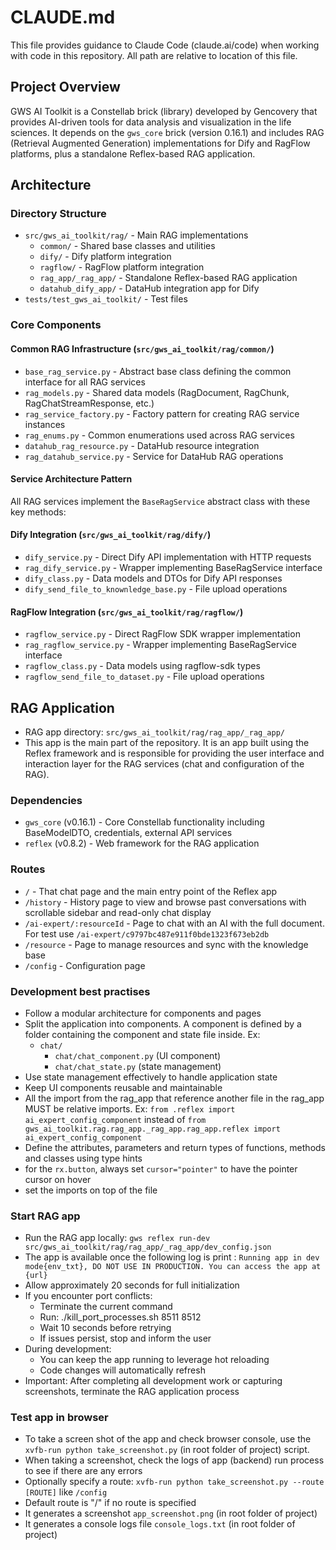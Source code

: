 # CLAUDE.md

This file provides guidance to Claude Code (claude.ai/code) when working with code in this repository. All path are relative to location of this file.

## Project Overview

GWS AI Toolkit is a Constellab brick (library) developed by Gencovery that provides AI-driven tools for data analysis and visualization in the life sciences. It depends on the `gws_core` brick (version 0.16.1) and includes RAG (Retrieval Augmented Generation) implementations for Dify and RagFlow platforms, plus a standalone Reflex-based RAG application.

## Architecture

### Directory Structure
- `src/gws_ai_toolkit/rag/` - Main RAG implementations
  - `common/` - Shared base classes and utilities
  - `dify/` - Dify platform integration  
  - `ragflow/` - RagFlow platform integration
  - `rag_app/_rag_app/` - Standalone Reflex-based RAG application
  - `datahub_dify_app/` - DataHub integration app for Dify
- `tests/test_gws_ai_toolkit/` - Test files

### Core Components

#### Common RAG Infrastructure (`src/gws_ai_toolkit/rag/common/`)
- `base_rag_service.py` - Abstract base class defining the common interface for all RAG services
- `rag_models.py` - Shared data models (RagDocument, RagChunk, RagChatStreamResponse, etc.)
- `rag_service_factory.py` - Factory pattern for creating RAG service instances
- `rag_enums.py` - Common enumerations used across RAG services
- `datahub_rag_resource.py` - DataHub resource integration
- `rag_datahub_service.py` - Service for DataHub RAG operations

#### Service Architecture Pattern
All RAG services implement the `BaseRagService` abstract class with these key methods:

#### Dify Integration (`src/gws_ai_toolkit/rag/dify/`)
- `dify_service.py` - Direct Dify API implementation with HTTP requests
- `rag_dify_service.py` - Wrapper implementing BaseRagService interface
- `dify_class.py` - Data models and DTOs for Dify API responses
- `dify_send_file_to_knownledge_base.py` - File upload operations

#### RagFlow Integration (`src/gws_ai_toolkit/rag/ragflow/`)
- `ragflow_service.py` - Direct RagFlow SDK wrapper implementation  
- `rag_ragflow_service.py` - Wrapper implementing BaseRagService interface
- `ragflow_class.py` - Data models using ragflow-sdk types
- `ragflow_send_file_to_dataset.py` - File upload operations

## RAG Application
- RAG app directory: `src/gws_ai_toolkit/rag/rag_app/_rag_app/`
- This app is the main part of the repository. It is an app built using the Reflex framework and is responsible for providing the user interface and interaction layer for the RAG services (chat and configuration of the RAG).

### Dependencies
- `gws_core` (v0.16.1) - Core Constellab functionality including BaseModelDTO, credentials, external API services
- `reflex` (v0.8.2) - Web framework for the RAG application

### Routes
- `/` - That chat page and the main entry point of the Reflex app
- `/history` - History page to view and browse past conversations with scrollable sidebar and read-only chat display
- `/ai-expert/:resourceId` - Page to chat with an AI with the full document. For test use `/ai-expert/c9797bc487e911f0bde1323f673eb2db`
- `/resource` - Page to manage resources and sync with the knowledge base
- `/config` - Configuration page

### Development best practises
- Follow a modular architecture for components and pages
- Split the application into components. A component is defined by a folder containing the component and state file inside. Ex:
  - `chat/`
    - `chat/chat_component.py` (UI component)
    - `chat/chat_state.py` (state management)
- Use state management effectively to handle application state
- Keep UI components reusable and maintainable
- All the import from the rag_app that reference another file in the rag_app MUST be relative imports. Ex: `from .reflex import ai_expert_config_component` instead of `from gws_ai_toolkit.rag.rag_app._rag_app.rag_app.reflex import ai_expert_config_component`
- Define the attributes, parameters and return types of functions, methods and classes using type hints
- for the `rx.button`, always set `cursor="pointer"` to have the pointer cursor on hover
- set the imports on top of the file

### Start RAG app
- Run the RAG app locally: `gws reflex run-dev src/gws_ai_toolkit/rag/rag_app/_rag_app/dev_config.json` 
- The app is available once the following log is print : `Running app in dev mode{env_txt}, DO NOT USE IN PRODUCTION. You can access the app at {url}`
- Allow approximately 20 seconds for full initialization
- If you encounter port conflicts:
  - Terminate the current command
  - Run: ./kill_port_processes.sh 8511 8512
  - Wait 10 seconds before retrying
  - If issues persist, stop and inform the user
- During development:
  - You can keep the app running to leverage hot reloading
  - Code changes will automatically refresh
- Important: After completing all development work or capturing screenshots, terminate the RAG application process

### Test app in browser
- To take a screen shot of the app and check browser console, use the `xvfb-run python take_screenshot.py` (in root folder of project) script.
- When taking a screenshot, check the logs of app (backend) run process to see if there are any errors 
- Optionally specify a route: `xvfb-run python take_screenshot.py --route [ROUTE]` like `/config`
- Default route is "/" if no route is specified
- It generates a screenshot `app_screenshot.png` (in root folder of project)
- It generates a console logs file `console_logs.txt` (in root folder of project)